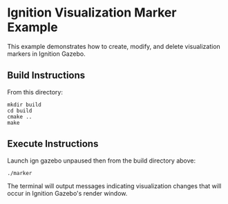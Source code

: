 # Ignition Visualization Marker Example

This example demonstrates how to create, modify, and delete visualization
markers in Ignition Gazebo.

## Build Instructions

From this directory:

    mkdir build
    cd build
    cmake ..
    make

## Execute Instructions

Launch ign gazebo unpaused then from the build directory above:

    ./marker

The terminal will output messages indicating visualization changes that
will occur in Ignition Gazebo's render window.
